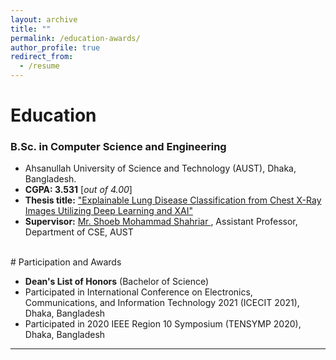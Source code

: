 ```yaml
---
layout: archive
title: ""
permalink: /education-awards/
author_profile: true
redirect_from:
  - /resume
---
```



# Education

### B.Sc. in Computer Science and Engineering


* Ahsanullah University of Science and Technology (AUST), Dhaka, Bangladesh.
* **CGPA:  3.531** [*out of 4.00*]
* **Thesis title:** ["Explainable Lung Disease Classification from Chest X-Ray Images Utilizing Deep Learning and XAI"](https://github.com/TanzinaTaher/TanzinaTaher.github.io/blob/master/files/Thesis.pdf) 
* **Supervisor:** [Mr. Shoeb Mohammad Shahriar
](https://scholar.google.com/citations?user=G6Nzng0AAAAJ&hl=en&fbclid=IwAR3pe2NuUG3APzJze-gttIbbeeiuP6oCFaKMwdMzUDUR90xk3N3Bh83Nh30), Assistant Professor, Department of CSE, AUST

<br /> 
# Participation and Awards

* **Dean's List of Honors** (Bachelor of Science)
* Participated in International Conference on Electronics, Communications, and Information Technology 2021 (ICECIT 2021), Dhaka, Bangladesh
* Participated in 2020 IEEE Region 10 Symposium (TENSYMP 2020), Dhaka, Bangladesh


___________________________________________
